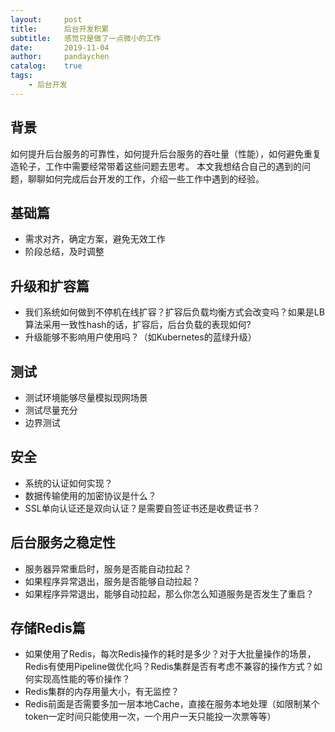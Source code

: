 ```yaml
---
layout:     post
title:      后台开发积累
subtitle:   感觉只是做了一点微小的工作
date:       2019-11-04
author:     pandaychen
catalog:    true
tags:
    - 后台开发
---
```


##  背景
如何提升后台服务的可靠性，如何提升后台服务的吞吐量（性能），如何避免重复造轮子，工作中需要经常带着这些问题去思考。
本文我想结合自己的遇到的问题，聊聊如何完成后台开发的工作，介绍一些工作中遇到的经验。

##  基础篇
-   需求对齐，确定方案，避免无效工作
-   阶段总结，及时调整

##  升级和扩容篇
-   我们系统如何做到不停机在线扩容？扩容后负载均衡方式会改变吗？如果是LB算法采用一致性hash的话，扩容后，后台负载的表现如何?
-   升级能够不影响用户使用吗？（如Kubernetes的蓝绿升级）

##  测试
-   测试环境能够尽量模拟现网场景
-   测试尽量充分
-   边界测试

##  安全
-   系统的认证如何实现？
-   数据传输使用的加密协议是什么？
-   SSL单向认证还是双向认证？是需要自签证书还是收费证书？

##  后台服务之稳定性
-   服务器异常重启时，服务是否能自动拉起？
-   如果程序异常退出，服务是否能够自动拉起？
-   如果程序异常退出，能够自动拉起，那么你怎么知道服务是否发生了重启？


##  存储Redis篇
-   如果使用了Redis，每次Redis操作的耗时是多少？对于大批量操作的场景，Redis有使用Pipeline做优化吗？Redis集群是否有考虑不兼容的操作方式？如何实现高性能的等价操作？
-   Redis集群的内存用量大小，有无监控？
-   Redis前面是否需要多加一层本地Cache，直接在服务本地处理（如限制某个token一定时间只能使用一次，一个用户一天只能投一次票等等）